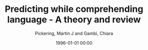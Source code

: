 ---
layout: post
title: Predicting while comprehending language - A theory and review

date: 1996-01-01 00:00
author: Pickering, Martin J and Gambi, Chiara
tags: ["dialogue","language comprehension","language production","prediction"]
journal: Psychological Bulletin

link: https://doi.org/10.1037/bul0000158

year: 2018
---